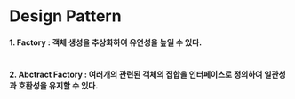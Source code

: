 # Design Pattern<br/>
#### 1. Factory : 객체 생성을 추상화하여 유연성을 높일 수 있다.

<image href="https://user-images.githubusercontent.com/28651727/159618220-e98ea740-4d8a-41ea-b5da-cc72b36f1ef0.png"></image>

#### 2. Abctract Factory : 여러개의 관련된 객체의 집합을 인터페이스로 정의하여 일관성과 호환성을 유지할 수 있다.
